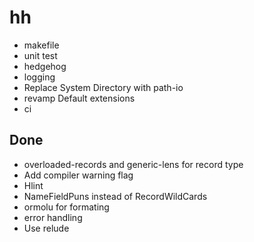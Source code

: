 # hh

- makefile
- unit test
- hedgehog
- logging
- Replace System Directory with path-io
- revamp Default extensions
- ci

## Done

- overloaded-records and generic-lens for record type
- Add compiler warning flag
- Hlint
- NameFieldPuns instead of RecordWildCards
- ormolu for formating
- error handling
- Use relude
